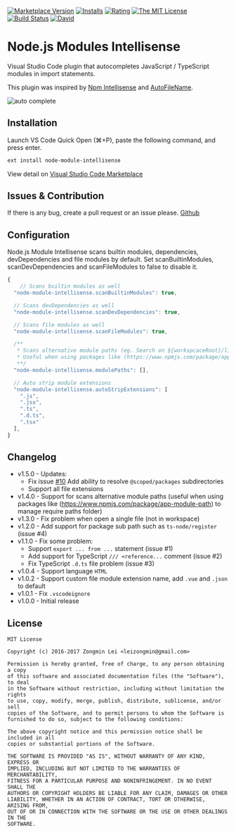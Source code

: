 [![Marketplace Version](https://vsmarketplacebadge.apphb.com/version/leizongmin.node-module-intellisense.svg)](https://marketplace.visualstudio.com/items?itemName=leizongmin.node-module-intellisense)
[![Installs](https://vsmarketplacebadge.apphb.com/installs/leizongmin.node-module-intellisense.svg)](https://marketplace.visualstudio.com/items?itemName=leizongmin.node-module-intellisense)
[![Rating](https://vsmarketplacebadge.apphb.com/rating/leizongmin.node-module-intellisense.svg)](https://marketplace.visualstudio.com/items?itemName=leizongmin.node-module-intellisense)
[![The MIT License](https://img.shields.io/badge/license-MIT-orange.svg?style=flat-square)](https://opensource.org/licenses/MIT)
[![Build Status](https://img.shields.io/travis/leizongmin/vscode-node-module-intellisense.svg)](https://travis-ci.org/leizongmin/vscode-node-module-intellisense)
[![David](https://img.shields.io/david/leizongmin/vscode-node-module-intellisense.svg?style=flat-square)](https://david-dm.org/leizongmin/vscode-node-module-intellisense)

# Node.js Modules Intellisense

Visual Studio Code plugin that autocompletes JavaScript / TypeScript modules in import statements.

This plugin was inspired by [Npm Intellisense](https://github.com/ChristianKohler/NpmIntellisense) and [AutoFileName](https://github.com/s6323859/vscode-autofilename).

![auto complete](https://github.com/leizongmin/vscode-node-module-intellisense/raw/master/images/auto_complete.gif)

## Installation

Launch VS Code Quick Open (⌘+P), paste the following command, and press enter.

```bash
ext install node-module-intellisense
```

View detail on [Visual Studio Code Marketplace](https://marketplace.visualstudio.com/items?itemName=leizongmin.node-module-intellisense)

## Issues & Contribution

If there is any bug, create a pull request or an issue please.
[Github](https://github.com/leizongmin/vscode-node-module-intellisense)

## Configuration

Node.js Module Intellisense scans builtin modules, dependencies, devDependencies and file modules by default.
Set scanBuiltinModules, scanDevDependencies and scanFileModules to false to disable it.

```javascript
{
	// Scans builtin modules as well
  "node-module-intellisense.scanBuiltinModules": true,

  // Scans devDependencies as well
  "node-module-intellisense.scanDevDependencies": true,

  // Scans file modules as well
  "node-module-intellisense.scanFileModules": true,

  /**
   * Scans alternative module paths (eg. Search on ${workspcaceRoot}/lib).
   * Useful when using packages like (https://www.npmjs.com/package/app-module-path) to manage require paths folder.
   **/
  "node-module-intellisense.modulePaths": [],

  // Auto strip module extensions
  "node-module-intellisense.autoStripExtensions": [
    ".js",
    ".jsx",
    ".ts",
    ".d.ts",
    ".tsx"
  ],
}
```

## Changelog

* v1.5.0 - Updates:
  * Fix issue [#10](https://github.com/leizongmin/vscode-node-module-intellisense/issues/10) Add ability to resolve `@scoped/packages` subdirectories
  * Support all file extensions
* v1.4.0 - Support for scans alternative module paths (useful when using packages like (https://www.npmjs.com/package/app-module-path) to manage require paths folder)
* v1.3.0 - Fix problem when open a single file (not in workspace)
* v1.2.0 - Add support for package sub path such as `ts-node/register` (issue #4)
* v1.1.0 - Fix some problem:
  * Support `export ... from ...` statement (issue #1)
  * Add support for TypeScript `/// <reference...` comment (issue #2)
  * Fix TypeScript `.d.ts` file problem (issue #3)
* v1.0.4 - Support language `HTML`
* v1.0.2 - Support custom file module extension name, add `.vue` and `.json` to default
* v1.0.1 - Fix `.vscodeignore`
* v1.0.0 - Initial release

## License

```
MIT License

Copyright (c) 2016-2017 Zongmin Lei <leizongmin@gmail.com>

Permission is hereby granted, free of charge, to any person obtaining a copy
of this software and associated documentation files (the "Software"), to deal
in the Software without restriction, including without limitation the rights
to use, copy, modify, merge, publish, distribute, sublicense, and/or sell
copies of the Software, and to permit persons to whom the Software is
furnished to do so, subject to the following conditions:

The above copyright notice and this permission notice shall be included in all
copies or substantial portions of the Software.

THE SOFTWARE IS PROVIDED "AS IS", WITHOUT WARRANTY OF ANY KIND, EXPRESS OR
IMPLIED, INCLUDING BUT NOT LIMITED TO THE WARRANTIES OF MERCHANTABILITY,
FITNESS FOR A PARTICULAR PURPOSE AND NONINFRINGEMENT. IN NO EVENT SHALL THE
AUTHORS OR COPYRIGHT HOLDERS BE LIABLE FOR ANY CLAIM, DAMAGES OR OTHER
LIABILITY, WHETHER IN AN ACTION OF CONTRACT, TORT OR OTHERWISE, ARISING FROM,
OUT OF OR IN CONNECTION WITH THE SOFTWARE OR THE USE OR OTHER DEALINGS IN THE
SOFTWARE.
```

